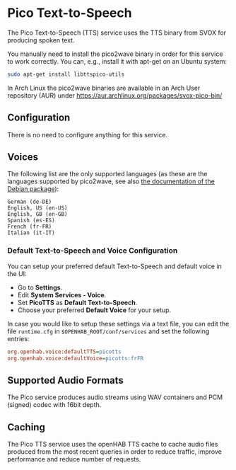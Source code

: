 # Pico Text-to-Speech

The Pico Text-to-Speech (TTS) service uses the TTS binary from SVOX for producing spoken text.

You manually need to install the pico2wave binary in order for this service to work correctly. You can,
e.g., install it with apt-get on an Ubuntu system:

```bash
sudo apt-get install libttspico-utils
```

In Arch Linux the pico2wave binaries are available in an Arch User repository (AUR) under
<https://aur.archlinux.org/packages/svox-pico-bin/>

## Configuration

There is no need to configure anything for this service.

## Voices

The following list are the only supported languages (as these are the languages supported by
pico2wave, see also [the documentation of the Debian package](https://packages.debian.org/de/wheezy/libttspico-utils)):

```text
German (de-DE)
English, US (en-US)
English, GB (en-GB)
Spanish (es-ES)
French (fr-FR)
Italian (it-IT)
```

### Default Text-to-Speech and Voice Configuration

You can setup your preferred default Text-to-Speech and default voice in the UI:

- Go to **Settings**.
- Edit **System Services - Voice**.
- Set **PicoTTS** as **Default Text-to-Speech**.
- Choose your preferred **Default Voice** for your setup.

In case you would like to setup these settings via a text file, you can edit the file `runtime.cfg` in `$OPENHAB_ROOT/conf/services` and set the following entries:

```ini
org.openhab.voice:defaultTTS=picotts
org.openhab.voice:defaultVoice=picotts:frFR
```

## Supported Audio Formats

The Pico service produces audio streams using WAV containers and PCM (signed) codec with 16bit depth.

## Caching

The Pico TTS service uses the openHAB TTS cache to cache audio files produced from the most recent queries in order to reduce traffic, improve performance and reduce number of requests.
